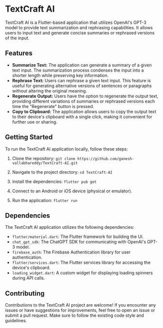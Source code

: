 # TextCraft AI

TextCraft AI is a Flutter-based application that utilizes OpenAI's GPT-3 model to provide text summarization and rephrasing capabilities. It allows users to input text and generate concise summaries or rephrased versions of the input.

## Features

- **Summarize Text:** The application can generate a summary of a given text input. The summarization process condenses the input into a shorter length while preserving key information.
- **Rephrase Text:** Users can rephrase a given text input. This feature is useful for generating alternative versions of sentences or paragraphs without altering the original meaning.
- **Regenerate Output:** Users have the option to regenerate the output text, providing different variations of summaries or rephrased versions each time the "Regenerate" button is pressed.
- **Copy to Clipboard:** The application allows users to copy the output text to their device's clipboard with a single click, making it convenient for further use or sharing.

## Getting Started

To run the TextCraft AI application locally, follow these steps:

1. Clone the repository:
`git clone https://github.com/ganesh-vallabhareddy/TextCraft-AI.git`

2. Navigate to the project directory:
`cd TextCraft-AI`

3. Install the dependencies:
`flutter pub get`

4. Connect to an Android or iOS device (physical or emulator).

5. Run the application:
`flutter run`

## Dependencies

The TextCraft AI application utilizes the following dependencies:

- `flutter/material.dart`: The Flutter framework for building the UI.
- `chat_gpt_sdk`: The ChatGPT SDK for communicating with OpenAI's GPT-3 model.
- `firebase_auth`: The Firebase Authentication library for user authentication.
- `flutter/services.dart`: The Flutter services library for accessing the device's clipboard.
- `loading_widget.dart`: A custom widget for displaying loading spinners during API calls.

## Contributing

Contributions to the TextCraft AI project are welcome! If you encounter any issues or have suggestions for improvements, feel free to open an issue or submit a pull request. Make sure to follow the existing code style and guidelines.



